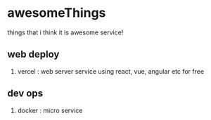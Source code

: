 # awesomeThings
things that i think it is awesome service!

## web deploy

1. vercel : web server service using react, vue, angular etc for free

## dev ops

1. docker : micro service
